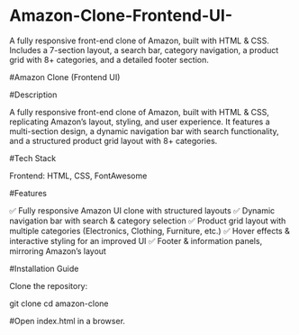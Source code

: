 # Amazon-Clone-Frontend-UI-
A fully responsive front-end clone of Amazon, built with HTML &amp; CSS. Includes a 7-section layout, a search bar, category navigation, a product grid with 8+ categories, and a detailed footer section.

#Amazon Clone (Frontend UI)

#Description

A fully responsive front-end clone of Amazon, built with HTML & CSS, replicating Amazon’s layout, styling, and user experience. It features a multi-section design, a dynamic navigation bar with search functionality, and a structured product grid layout with 8+ categories.

#Tech Stack

Frontend: HTML, CSS, FontAwesome

#Features

✅ Fully responsive Amazon UI clone with structured layouts
✅ Dynamic navigation bar with search & category selection
✅ Product grid layout with multiple categories (Electronics, Clothing, Furniture, etc.)
✅ Hover effects & interactive styling for an improved UI
✅ Footer & information panels, mirroring Amazon’s layout

#Installation Guide

Clone the repository:

git clone <repo-link>
cd amazon-clone

#Open index.html in a browser.
